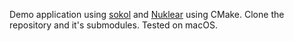 Demo application using [sokol](https://github.com/floooh/sokol) and [Nuklear](https://github.com/Immediate-Mode-UI/Nuklear) using CMake.
Clone the repository and it's submodules.
Tested on macOS.